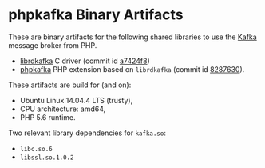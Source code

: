 phpkafka Binary Artifacts
=======

These are binary artifacts for the following shared libraries to use the [Kafka](http://kafka.apache.org/) message broker from PHP.

- [librdkafka](https://github.com/edenhill/librdkafka/) C driver (commit id [a7424f8](https://github.com/edenhill/librdkafka/commit/a7424f8a249b9f0866c34c95b5c6f9c8d67d5d30))
- [phpkafka](https://github.com/EVODelavega/phpkafka) PHP extension based on `librdkafka` (commit id [8287630](https://github.com/EVODelavega/phpkafka/commit/828763013e858a2bada6c403861e27aced16d003)).

These artifacts are build for (and on):
- Ubuntu Linux 14.04.4 LTS (trusty),
- CPU architecture: amd64,
- PHP 5.6 runtime.


Two relevant library dependencies for `kafka.so`:
- `libc.so.6`
- `libssl.so.1.0.2`
 
